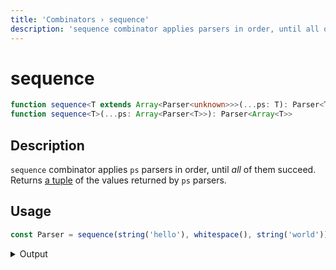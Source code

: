 ```yaml
---
title: 'Сombinators › sequence'
description: 'sequence combinator applies parsers in order, until all of them succeed. Returns a tuple of the values returned by parsers.'
---
```


# sequence

```typescript {{ withLineNumbers: false }}
function sequence<T extends Array<Parser<unknown>>>(...ps: T): Parser<ToTuple<T>>
function sequence<T>(...ps: Array<Parser<T>>): Parser<Array<T>>
```

## Description

`sequence` combinator applies `ps` parsers in order, until *all* of them succeed. Returns [a tuple][typescript-tuple] of the values returned by `ps` parsers.

## Usage

```typescript
const Parser = sequence(string('hello'), whitespace(), string('world'))
```

<details>
  <summary>Output</summary>

  ### Success

  ```typescript
  run(Parser).with('hello world')

  {
    kind: 'success',
    state: { text: 'hello world', index: 11 },
    value: [ 'hello', ' ', 'world' ]
  }
  ```

  ### Failure

  ```typescript
  run(Parser).with('hello friend')

  {
    kind: 'failure',
    state: { text: 'hello friend', index: 6 },
    expected: 'world'
  }
  ```
</details>

<!-- Links. -->

[typescript-tuple]: https://www.typescriptlang.org/docs/handbook/2/objects.html#tuple-types
